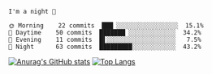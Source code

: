 <!--START_SECTION:productive-box-in-readme-->
```text
I'm a night 🦉

🌞 Morning    22 commits  ███▏░░░░░░░░░░░░░░░░░  15.1%
🌆 Daytime    50 commits  ███████▏░░░░░░░░░░░░░  34.2%
🌃 Evening    11 commits  █▌░░░░░░░░░░░░░░░░░░░   7.5%
🌚 Night      63 commits  █████████░░░░░░░░░░░░  43.2%
```
<!--END_SECTION:productive-box-in-readme-->
[![Anurag's GitHub stats](https://github-readme-stats.vercel.app/api?username=tykeaboyloy&count_private=true&theme=vue-dark&show_icons=true&bg_color=00000000)](https://github.com/anuraghazra/github-readme-stats)
[![Top Langs](https://github-readme-stats.vercel.app/api/top-langs/?username=tykeaboyloy&layout=compact&theme=vue-dark&langs_count=8&bg_color=00000000)](https://github.com/anuraghazra/github-readme-stats)
